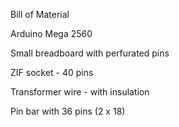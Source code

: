 
Bill of Material 

Arduino Mega 2560

Small breadboard with perfurated pins

ZIF socket - 40 pins 

Transformer wire - with insulation 

Pin bar with 36 pins (2 x 18) 



